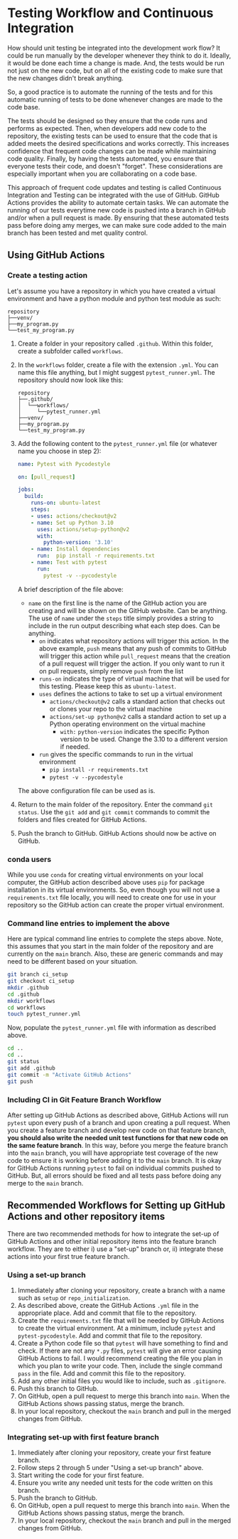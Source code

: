 # Testing Workflow and Continuous Integration
How should unit testing be integrated into the development work flow?  It could
be run manually by the developer whenever they think to do it.  Ideally, it 
would be done each time a change is made.  And, the tests would be run not just
on the new code, but on all of the existing code to make sure that the new
changes didn't break anything.

So, a good practice is to automate the running of the tests and for this 
automatic running of tests to be done whenever changes are made to the code 
base.

The tests should be designed so they ensure that the code runs and performs as 
expected.  Then, when developers add new code to the repository, the existing 
tests can be used to ensure that the code that is added meets the desired 
specifications and works correctly.  This increases confidence that frequent 
code changes can be made while maintaining code quality.  Finally, by having 
the tests automated, you ensure that everyone tests their code, and doesn't 
"forget".  These considerations are especially important when you are 
collaborating on a code base.    

This approach of frequent code updates and testing is called Continuous 
Integration and Testing can be integrated with the use of GitHub.  GitHub
Actions provides the ability to automate certain tasks.  We can automate the
running of our tests everytime new code is pushed into a branch in 
GitHub and/or when a pull request is made.  By ensuring that these automated
tests pass before doing amy merges, we can make sure code added to the main
branch has been tested and met quality control.

## Using GitHub Actions
### Create a testing action
Let's assume you have a repository in which you have created a virtual 
environment and have a python module and python test module as such:
```
repository
├──venv/
├──my_program.py
└──test_my_program.py
```
1. Create a folder in your repository called `.github`.  Within this folder,
   create a subfolder called `workflows`.
2. In the `workflows` folder, create a file with the extension `.yml`.  You can 
   name this file anything, but I might suggest `pytest_runner.yml`.  The 
   repository should now look like this:
   ```
   repository
   ├──.github/
   │  └──workflows/
   │     └──pytest_runner.yml
   ├──venv/
   ├──my_program.py
   └──test_my_program.py
   ```
3. Add the following content to the `pytest_runner.yml` file (or whatever name
   you choose in step 2):
    ```yaml
    name: Pytest with Pycodestyle
    
    on: [pull_request]
    
    jobs:
      build:
        runs-on: ubuntu-latest
        steps:
        - uses: actions/checkout@v2
        - name: Set up Python 3.10
          uses: actions/setup-python@v2
          with:
            python-version: '3.10'
        - name: Install dependencies
          run:  pip install -r requirements.txt
        - name: Test with pytest
          run:
            pytest -v --pycodestyle
    
    ```
   A brief description of the file above:
   * `name` on the first line is the name of the GitHub action you are creating 
     and will be shown on the GitHub website.  Can be anything.  The use of `name` 
     under the `steps` title simply provides a string to include in the run output
     describing what each step does.  Can be anything.
     * `on` indicates what repository actions will trigger this action.  In the 
above example, `push` means that any push of commits to GitHub will trigger
this action while `pull_request` means that the creation of a pull request
will trigger the action.  If you only want to run it on pull requests, simply
remove `push` from the list
     * `runs-on` indicates the type of virtual machine that will be used for this
testing.  Please keep this as `ubuntu-latest`.
     * `uses` defines the actions to take to set up a virtual environment
       + `actions/checkout@v2` calls a standard action that checks out or clones
         your repo to the virtual machine
       + `actions/set-up python@v2` calls a standard action to set up a Python
         operating environment on the virtual machine
         - `with:`
           `python-version` indicates the specific Python version to be used.
           Change the 3.10 to a different version if needed.
     * `run` gives the specific commands to run in the virtual environment
       + `pip install -r requirements.txt`
       + `pytest -v --pycodestyle`
  
   The above configuration file can be used as is.
4. Return to the main folder of the repository.  Enter the command 
   `git status`.  Use the `git add` and `git commit` commands to commit the
   folders and files created for GitHub Actions.
5. Push the branch to GitHub.  GitHub Actions should now be active on GitHub.
  

### conda users
While you use `conda` for creating virtual environments on your local computer,
the GitHub action described above uses `pip` for package installation in its 
virtual environments.  So, even though you will not use a `requirements.txt` 
file locally, you will need to create one for use in your repository so 
the GitHub action can create the 
proper virtual environment.  


### Command line entries to implement the above
Here are typical command line entries to complete the steps above.  Note, this
assumes that you start in the main folder of the repository and are 
currently on the `main` branch.  Also, these are generic commands and may need
to be different based on your situation.

```bash
git branch ci_setup
git checkout ci_setup
mkdir .github
cd .github
mkdir workflows
cd workflows
touch pytest_runner.yml
```
Now, populate the `pytest_runner.yml` file with information as described
above.
```bash
cd ..
cd ..
git status
git add .github
git commit -m "Activate GitHub Actions"
git push 
```

### Including CI in Git Feature Branch Workflow
After setting up GitHub Actions as described above, GitHub Actions will run
`pytest` upon every push of a branch and upon creating a pull request.  When
you create a feature branch and develop new code on that feature branch, **you
should also write the needed unit test functions for that new code on the same
feature branch**.  In this 
way, before you merge the feature branch into the `main` branch, you will have
appropriate test coverage of the new code to ensure it is working before adding
it to the `main` branch.  It is okay for GitHub Actions running `pytest` to 
fail on individual commits pushed to GitHub.  But, all errors should be fixed
and all tests pass before doing any merge to the `main` branch.


## Recommended Workflows for Setting up GitHub Actions and other repository items
There are two recommended methods for how to integrate the set-up of GitHub
Actions and other initial repository items into the feature branch workflow.
They are to either i) use a "set-up" branch or, ii) integrate these actions 
into your first true feature branch.

### Using a set-up branch
1.  Immediately after cloning your repository, create a branch with a name such 
as `setup` or `repo_initialization`.  
2. As described above, create the GitHub Actions `.yml` file in the appropriate 
place.  Add and commit that file to the repository.  
3. Create the `requirements.txt` file that will be needed by GitHub Actions to 
create the virtual environment.  At a minimum, include `pytest` and 
`pytest-pycodestyle`.  Add and commit that file to the repository.
4. Create a Python code file so that `pytest` will have something to find and
check.  If there are not any `*.py` files, `pytest` will give an error causing
GitHub Actions to fail.  I would recommend creating the file you plan in which
you plan to write your code.  Then, include the single command `pass` in the
file.  Add and commit this file to the repository.
5. Add any other initial files you would like to include, such as `.gitignore`.
6. Push this branch to GitHub.
7. On GitHub, open a pull request to merge this branch into `main`.  When the
GitHub Actions shows passing status, merge the branch.
8. In your local repository, checkout the `main` branch and pull in the merged
changes from GitHub.

### Integrating set-up with first feature branch
1. Immediately after cloning your repository, create your first feature branch.
2. Follow steps 2 through 5 under "Using a set-up branch" above.
3. Start writing the code for your first feature.
4. Ensure you write any needed unit tests for the code written on this branch.
5. Push the branch to GitHub.
6. On GitHub, open a pull request to merge this branch into `main`.  When the
GitHub Actions shows passing status, merge the branch.
7. In your local repository, checkout the `main` branch and pull in the merged
changes from GitHub.